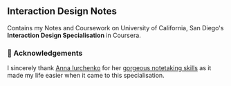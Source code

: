 ## Interaction Design Notes
Contains my Notes and Coursework on University of California, San Diego's **Interaction Design Specialisation** in Coursera. 

### 🙏 Acknowledgements

I sincerely thank [Anna Iurchenko](https://www.linkedin.com/in/iurchenko) for her [gorgeous notetaking skills](https://sketchit.co) as it made my life easier when it came to this specialisation. 
